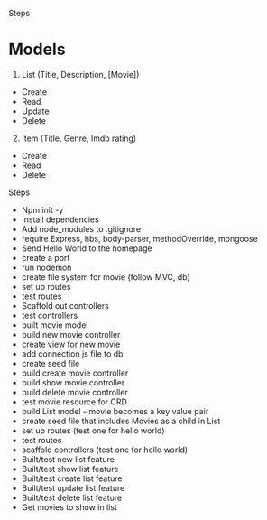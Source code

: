 Steps

# Models

1. List (Title, Description, [Movie])

- Create
- Read
- Update
- Delete

2. Item (Title, Genre, Imdb rating)

- Create
- Read
- Delete

Steps

- Npm init -y
- Install dependencies
- Add node_modules to .gitignore
- require Express, hbs, body-parser, methodOverride, mongoose
- Send Hello World to the homepage
- create a port
- run nodemon
- create file system for movie (follow MVC, db)
- set up routes
- test routes
- Scaffold out controllers
- test controllers
- built movie model
- build new movie controller
- create view for new movie
- add connection js file to db
- create seed file
- build create movie controller
- build show movie controller
- build delete movie controller
- test movie resource for CRD
- build List model - movie becomes a key value pair
- create seed file that includes Movies as a child in List
- set up routes (test one for hello world)
- test routes
- scaffold controllers (test one for hello world)
- Built/test new list feature
- Built/test show list feature
- Built/test create list feature
- Built/test update list feature
- Built/test delete list feature
- Get movies to show in list
